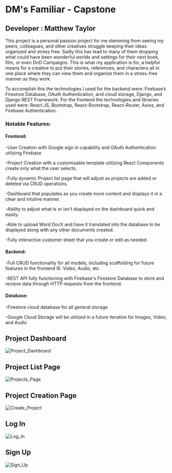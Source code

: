 # DM's Familiar - Capstone

## Developer : Matthew Taylor

This project is a personal passion project for me stemming from seeing my peers, colleagues, and other creatives struggle keeping their ideas organized and stress free. Sadly this has lead to many of them dropping what could have been wonderful worlds and settings for their next book, film, or even DnD Campaigns. This is what my application is for, a helpful means for a creative to put their stories, references, and characters all in one place where they can view them and organize them in a stress-free manner as they work. 

To accomplish this the technologies I used for the backend were: Firebase’s Firestore Database, OAuth Authentication, and cloud storage, Django, and Django REST Framework. For the frontend the technologies and libraries used were: React.JS, Bootstrap, React-Bootstrap, React-Router, Axios, and Firebase Authentication.

### Notable Features:

#### Frontend:
-User Creation with Google sign in capability and OAuth Authentication utilizing Firebase

-Project Creation with a customisable template utilizing React Components create only what the user selects.

-Fully dynamic Project list page that will adjust as projects are added or deleted via CRUD operations.

-Dashboard that populates as you create more content and displays it in a clear and intutive manner.

-Ability to adjust what is or isn't displayed on the dashboard quick and easily.

-Able to upload Word DocX and have it translated into the database to be displayed along with any other documents created.

-Fully interactive customer sheet that you create or edit as needed. 
    
#### Backend:
-Full CRUD functionality for all models, including scaffolding for future features in the frontend IE: Video, Audio, etc

-REST API fully functioning with Firebase's Firestore Database to store and recieve data through HTTP requests from the frontend.

#### Database:
-Firestore cloud database for all general storage

-Google Cloud Storage will be utilized in a future iteration for Images, Video, and Audio

## Project Dashboard
![Project_Dashboard](https://user-images.githubusercontent.com/89653410/142480485-3fe0c00e-5cf6-4410-8079-982b6f21c7bc.png)

## Project List Page
![Projects_Page](https://user-images.githubusercontent.com/89653410/142480502-11bb894b-0a00-441b-ac9f-800b6b843765.png)

## Project Creation Page
![Create_Project](https://user-images.githubusercontent.com/89653410/142480551-85818515-55df-4b7b-a22f-1b387daa135e.png)

## Log In
![Log_In](https://user-images.githubusercontent.com/89653410/142480589-4e0647da-6ce3-41b6-a3a8-a1c54902dfa3.png)
## Sign Up
![Sign_Up](https://user-images.githubusercontent.com/89653410/142480611-8d020380-e1e9-4a3b-bd0a-302ae78358e8.png)


